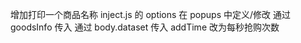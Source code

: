 增加打印一个商品名称
inject.js 的 options 在 popups 中定义/修改
    通过 goodsInfo 传入
        通过 body.dataset 传入
        addTime 改为每秒抢购次数
